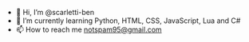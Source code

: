 - 👋 Hi, I’m @scarletti-ben
- 🌱 I’m currently learning Python, HTML, CSS, JavaScript, Lua and C#
- 📫 How to reach me notspam95@gmail.com

<!---
scarletti-ben/scarletti-ben is a ✨ special ✨ repository because its `README.md` (this file) appears on your GitHub profile.
You can click the Preview link to take a look at your changes.
--->
